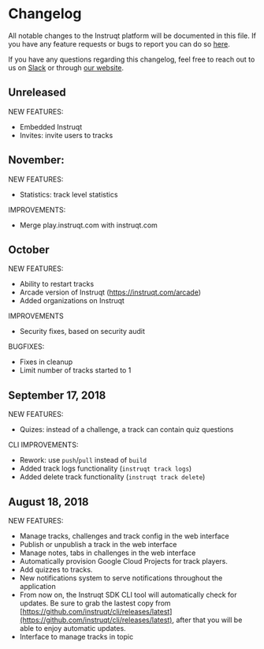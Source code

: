 # Changelog

All notable changes to the Instruqt platform will be documented in this file.
If you have any feature requests or bugs to report you can do so [here](https://github.com/instruqt/instruqt/issues).

If you have any questions regarding this changelog, feel free to reach out to us on [Slack](https://join.slack.com/t/instruqt/shared_invite/enQtMzcwNTY1OTQ5NzE2LTQ5YTgxODgzNTk4NzY0OWU0OTczZjlhNThlMGJjYmFlNTNiNTMxZTVhNjE4MTczYzkxNDNkNTc1NzYwN2RlY2M) or through [our website](https://instruqt.com).

## Unreleased
NEW FEATURES:
- Embedded Instruqt
- Invites: invite users to tracks
 
## November:
NEW FEATURES:
- Statistics: track level statistics

IMPROVEMENTS:
- Merge play.instruqt.com with instruqt.com
 
## October
NEW FEATURES:
- Ability to restart tracks
- Arcade version of Instruqt (https://instruqt.com/arcade)
- Added organizations on Instruqt

IMPROVEMENTS
- Security fixes, based on security audit

BUGFIXES:
- Fixes in cleanup
- Limit number of tracks started to 1

## September 17, 2018
NEW FEATURES:
- Quizes: instead of a challenge, a track can contain quiz questions
 
CLI IMPROVEMENTS:
- Rework: use `push`/`pull` instead of `build`
- Added track logs functionality (`instruqt track logs`)
- Added delete track functionality (`instruqt track delete`)

## August 18, 2018
NEW FEATURES:
- Manage tracks, challenges and track config in the web interface
- Publish or unpublish a track in the web interface
- Manage notes, tabs in challenges in the web interface
- Automatically provision Google Cloud Projects for track players.
- Add quizzes to tracks.
- New notifications system to serve notifications throughout the application
- From now on, the Instruqt SDK CLI tool will automatically check for updates. Be sure to grab the lastest copy from [https://github.com/instruqt/cli/releases/latest](https://github.com/instruqt/cli/releases/latest), after that you will be able to enjoy automatic updates.
- Interface to manage tracks in topic
